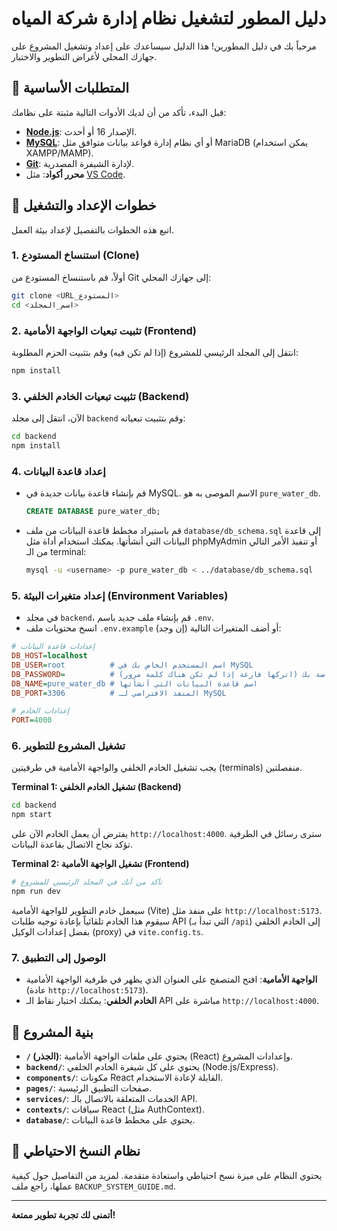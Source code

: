  # دليل المطور لتشغيل نظام إدارة شركة المياه

مرحباً بك في دليل المطورين! هذا الدليل سيساعدك على إعداد وتشغيل المشروع على جهازك المحلي لأغراض التطوير والاختبار.

## 📝 المتطلبات الأساسية

قبل البدء، تأكد من أن لديك الأدوات التالية مثبتة على نظامك:

- **[Node.js](https://nodejs.org/)**: الإصدار 16 أو أحدث.
- **[MySQL](https://dev.mysql.com/downloads/mysql/)**: أو أي نظام إدارة قواعد بيانات متوافق مثل MariaDB (يمكن استخدام XAMPP/MAMP).
- **[Git](https://git-scm.com/)**: لإدارة الشيفرة المصدرية.
- **محرر أكواد**: مثل [VS Code](https://code.visualstudio.com/).

## 🚀 خطوات الإعداد والتشغيل

اتبع هذه الخطوات بالتفصيل لإعداد بيئة العمل.

### 1. استنساخ المستودع (Clone)

أولاً، قم باستنساخ المستودع من Git إلى جهازك المحلي:

```bash
git clone <URL_المستودع>
cd <اسم_المجلد>
```

### 2. تثبيت تبعيات الواجهة الأمامية (Frontend)

انتقل إلى المجلد الرئيسي للمشروع (إذا لم تكن فيه) وقم بتثبيت الحزم المطلوبة:

```bash
npm install
```

### 3. تثبيت تبعيات الخادم الخلفي (Backend)

الآن، انتقل إلى مجلد `backend` وقم بتثبيت تبعياته:

```bash
cd backend
npm install
```

### 4. إعداد قاعدة البيانات

- قم بإنشاء قاعدة بيانات جديدة في MySQL. الاسم الموصى به هو `pure_water_db`.
  ```sql
  CREATE DATABASE pure_water_db;
  ```
- قم باستيراد مخطط قاعدة البيانات من ملف `database/db_schema.sql` إلى قاعدة البيانات التي أنشأتها. يمكنك استخدام أداة مثل phpMyAdmin أو تنفيذ الأمر التالي من الـ terminal:
  ```bash
  mysql -u <username> -p pure_water_db < ../database/db_schema.sql
  ```

### 5. إعداد متغيرات البيئة (Environment Variables)

- في مجلد `backend`، قم بإنشاء ملف جديد باسم `.env`.
- انسخ محتويات ملف `.env.example` (إن وجد) أو أضف المتغيرات التالية:

```ini
# إعدادات قاعدة البيانات
DB_HOST=localhost
DB_USER=root          # اسم المستخدم الخاص بك في MySQL
DB_PASSWORD=          # كلمة المرور الخاصة بك (اتركها فارغة إذا لم تكن هناك كلمة مرور)
DB_NAME=pure_water_db # اسم قاعدة البيانات التي أنشأتها
DB_PORT=3306          # المنفذ الافتراضي لـ MySQL

# إعدادات الخادم
PORT=4000
```

### 6. تشغيل المشروع للتطوير

يجب تشغيل الخادم الخلفي والواجهة الأمامية في طرفيتين (terminals) منفصلتين.

**Terminal 1: تشغيل الخادم الخلفي (Backend)**

```bash
cd backend
npm start
```
يفترض أن يعمل الخادم الآن على `http://localhost:4000`. سترى رسائل في الطرفية تؤكد نجاح الاتصال بقاعدة البيانات.

**Terminal 2: تشغيل الواجهة الأمامية (Frontend)**

```bash
# تأكد من أنك في المجلد الرئيسي للمشروع
npm run dev
```
سيعمل خادم التطوير للواجهة الأمامية (Vite) على منفذ مثل `http://localhost:5173`. سيقوم هذا الخادم تلقائياً بإعادة توجيه طلبات API (التي تبدأ بـ `/api`) إلى الخادم الخلفي بفضل إعدادات الوكيل (proxy) في `vite.config.ts`.

### 7. الوصول إلى التطبيق

- **الواجهة الأمامية**: افتح المتصفح على العنوان الذي يظهر في طرفية الواجهة الأمامية (عادة `http://localhost:5173`).
- **الخادم الخلفي**: يمكنك اختبار نقاط الـ API مباشرة على `http://localhost:4000`.

## 📂 بنية المشروع

- **`/` (الجذر)**: يحتوي على ملفات الواجهة الأمامية (React) وإعدادات المشروع.
- **`backend/`**: يحتوي على كل شيفرة الخادم الخلفي (Node.js/Express).
- **`components/`**: مكونات React القابلة لإعادة الاستخدام.
- **`pages/`**: صفحات التطبيق الرئيسية.
- **`services/`**: الخدمات المتعلقة بالاتصال بالـ API.
- **`contexts/`**: سياقات React (مثل AuthContext).
- **`database/`**: يحتوي على مخطط قاعدة البيانات.

## 🔐 نظام النسخ الاحتياطي

يحتوي النظام على ميزة نسخ احتياطي واستعادة متقدمة. لمزيد من التفاصيل حول كيفية عملها، راجع ملف `BACKUP_SYSTEM_GUIDE.md`.

---
**أتمنى لك تجربة تطوير ممتعة!**